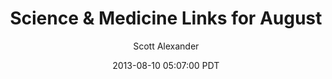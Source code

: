 ---
layout: podcast
title: "Science & Medicine Links for August"
author: Scott Alexander
description: https://slatestarcodex.com/2013/08/10/science-medicine-links-for-august/
date: 2013-08-10 05:07:00 PDT
length: 1629815
duration: 407
guid: science-medicine-links-for-august
---